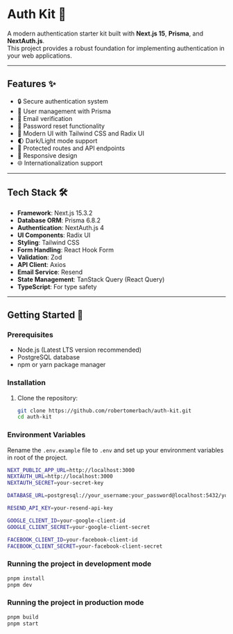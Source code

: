 # Auth Kit 🔐

A modern authentication starter kit built with **Next.js 15**, **Prisma**, and **NextAuth.js**.  
This project provides a robust foundation for implementing authentication in your web applications.

---

## Features ✨

- 🔒 Secure authentication system  
- 👤 User management with Prisma  
- 📧 Email verification  
- 🔑 Password reset functionality  
- 🎨 Modern UI with Tailwind CSS and Radix UI  
- 🌓 Dark/Light mode support  
- 🔐 Protected routes and API endpoints  
- 📱 Responsive design  
- 🌐 Internationalization support  

---

## Tech Stack 🛠️

- **Framework**: Next.js 15.3.2  
- **Database ORM**: Prisma 6.8.2  
- **Authentication**: NextAuth.js 4  
- **UI Components**: Radix UI  
- **Styling**: Tailwind CSS  
- **Form Handling**: React Hook Form  
- **Validation**: Zod  
- **API Client**: Axios  
- **Email Service**: Resend  
- **State Management**: TanStack Query (React Query)  
- **TypeScript**: For type safety  

---

## Getting Started 🚀

### Prerequisites

- Node.js (Latest LTS version recommended)  
- PostgreSQL database  
- npm or yarn package manager  

### Installation

1. Clone the repository:
   ```bash
   git clone https://github.com/robertomerbach/auth-kit.git
   cd auth-kit


### Environment Variables
Rename the `.env.example` file to `.env` and set up your environment variables in root of the project.

```bash
NEXT_PUBLIC_APP_URL=http://localhost:3000
NEXTAUTH_URL=http://localhost:3000
NEXTAUTH_SECRET=your-secret-key

DATABASE_URL=postgresql://your_username:your_password@localhost:5432/your_database_name

RESEND_API_KEY=your-resend-api-key

GOOGLE_CLIENT_ID=your-google-client-id
GOOGLE_CLIENT_SECRET=your-google-client-secret

FACEBOOK_CLIENT_ID=your-facebook-client-id
FACEBOOK_CLIENT_SECRET=your-facebook-client-secret

```

### Running the project in development mode

```bash
pnpm install
pnpm dev
```

### Running the project in production mode

```bash
pnpm build
pnpm start
```

